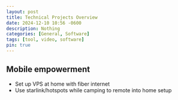 ```yaml
---
layout: post
title: Technical Projects Overview
date: 2024-12-10 10:56 -0600
description: Nothing
categories: [General, Software]
tags: [tool, video, software]
pin: true
---
```

## Mobile empowerment
- Set up VPS at home with fiber internet
- Use starlink/hotspots while camping to remote into home setup

